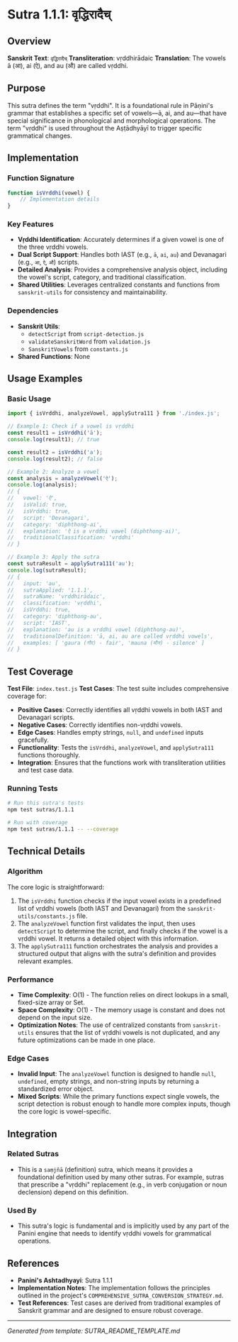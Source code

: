 # Sutra 1.1.1: वृद्धिरादैच्

## Overview

**Sanskrit Text**: `वृद्धिरादैच्`
**Transliteration**: vṛddhirādaic
**Translation**: The vowels ā (आ), ai (ऐ), and au (औ) are called vṛddhi.

## Purpose

This sutra defines the term "vṛddhi". It is a foundational rule in Pāṇini's grammar that establishes a specific set of vowels—ā, ai, and au—that have special significance in phonological and morphological operations. The term "vṛddhi" is used throughout the Aṣṭādhyāyī to trigger specific grammatical changes.

## Implementation

### Function Signature
```javascript
function isVrddhi(vowel) {
    // Implementation details
}
```

### Key Features
- **Vṛddhi Identification**: Accurately determines if a given vowel is one of the three vṛddhi vowels.
- **Dual Script Support**: Handles both IAST (e.g., `ā`, `ai`, `au`) and Devanagari (e.g., `आ`, `ऐ`, `औ`) scripts.
- **Detailed Analysis**: Provides a comprehensive analysis object, including the vowel's script, category, and traditional classification.
- **Shared Utilities**: Leverages centralized constants and functions from `sanskrit-utils` for consistency and maintainability.

### Dependencies
- **Sanskrit Utils**:
  - `detectScript` from `script-detection.js`
  - `validateSanskritWord` from `validation.js`
  - `SanskritVowels` from `constants.js`
- **Shared Functions**: None

## Usage Examples

### Basic Usage
```javascript
import { isVrddhi, analyzeVowel, applySutra111 } from './index.js';

// Example 1: Check if a vowel is vṛddhi
const result1 = isVrddhi('ā');
console.log(result1); // true

const result2 = isVrddhi('a');
console.log(result2); // false

// Example 2: Analyze a vowel
const analysis = analyzeVowel('ऐ');
console.log(analysis);
// {
//   vowel: 'ऐ',
//   isValid: true,
//   isVrddhi: true,
//   script: 'Devanagari',
//   category: 'diphthong-ai',
//   explanation: 'ऐ is a vṛddhi vowel (diphthong-ai)',
//   traditionalClassification: 'vṛddhi'
// }

// Example 3: Apply the sutra
const sutraResult = applySutra111('au');
console.log(sutraResult);
// {
//   input: 'au',
//   sutraApplied: '1.1.1',
//   sutraName: 'vṛddhirādaic',
//   classification: 'vṛddhi',
//   isVrddhi: true,
//   category: 'diphthong-au',
//   script: 'IAST',
//   explanation: 'au is a vṛddhi vowel (diphthong-au)',
//   traditionalDefinition: 'ā, ai, au are called vṛddhi vowels',
//   examples: [ 'gaura (गौर) - fair', 'mauna (मौन) - silence' ]
// }
```

## Test Coverage

**Test File**: `index.test.js`
**Test Cases**: The test suite includes comprehensive coverage for:
- **Positive Cases**: Correctly identifies all vṛddhi vowels in both IAST and Devanagari scripts.
- **Negative Cases**: Correctly identifies non-vṛddhi vowels.
- **Edge Cases**: Handles empty strings, `null`, and `undefined` inputs gracefully.
- **Functionality**: Tests the `isVrddhi`, `analyzeVowel`, and `applySutra111` functions thoroughly.
- **Integration**: Ensures that the functions work with transliteration utilities and test case data.

### Running Tests
```bash
# Run this sutra's tests
npm test sutras/1.1.1

# Run with coverage
npm test sutras/1.1.1 -- --coverage
```

## Technical Details

### Algorithm
The core logic is straightforward:
1.  The `isVrddhi` function checks if the input vowel exists in a predefined list of vṛddhi vowels (both IAST and Devanagari) from the `sanskrit-utils/constants.js` file.
2.  The `analyzeVowel` function first validates the input, then uses `detectScript` to determine the script, and finally checks if the vowel is a vṛddhi vowel. It returns a detailed object with this information.
3.  The `applySutra111` function orchestrates the analysis and provides a structured output that aligns with the sutra's definition and provides relevant examples.

### Performance
- **Time Complexity**: O(1) - The function relies on direct lookups in a small, fixed-size array or Set.
- **Space Complexity**: O(1) - The memory usage is constant and does not depend on the input size.
- **Optimization Notes**: The use of centralized constants from `sanskrit-utils` ensures that the list of vṛddhi vowels is not duplicated, and any future optimizations can be made in one place.

### Edge Cases
- **Invalid Input**: The `analyzeVowel` function is designed to handle `null`, `undefined`, empty strings, and non-string inputs by returning a standardized error object.
- **Mixed Scripts**: While the primary functions expect single vowels, the script detection is robust enough to handle more complex inputs, though the core logic is vowel-specific.

## Integration

### Related Sutras
- This is a `saṃjñā` (definition) sutra, which means it provides a foundational definition used by many other sutras. For example, sutras that prescribe a "vṛddhi" replacement (e.g., in verb conjugation or noun declension) depend on this definition.

### Used By
- This sutra's logic is fundamental and is implicitly used by any part of the Panini engine that needs to identify vṛddhi vowels for grammatical operations.

## References

- **Panini's Ashtadhyayi**: Sutra 1.1.1
- **Implementation Notes**: The implementation follows the principles outlined in the project's `COMPREHENSIVE_SUTRA_CONVERSION_STRATEGY.md`.
- **Test References**: Test cases are derived from traditional examples of Sanskrit grammar and are designed to ensure robust coverage.

---

*Generated from template: SUTRA_README_TEMPLATE.md*

